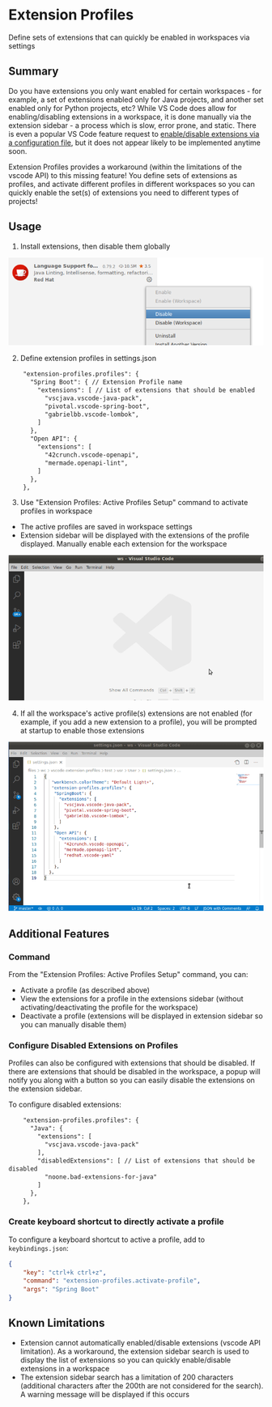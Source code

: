 # Extension Profiles

Define sets of extensions that can quickly be enabled in workspaces via settings

## Summary

Do you have extensions you only want enabled for certain workspaces - for example, a set of extensions enabled only for Java projects, and another set enabled only for Python projects, etc?  While VS Code does allow for enabling/disabling extensions in a workspace, it is done manually via the extension sidebar - a process which is slow, error prone, and static.  There is even a popular VS Code feature request to [enable/disable extensions via a configuration file](https://github.com/microsoft/vscode/issues/40239), but it does not appear likely to be implemented anytime soon.

Extension Profiles provides a workaround (within the limitations of the vscode API) to this missing feature!  You define sets of extensions as profiles, and activate different profiles in different workspaces so you can quickly enable the set(s) of extensions you need to different types of projects!

## Usage

1. Install extensions, then disable them globally

![Disable extension globally example](images/disable-ext-globally.png)

2. Define extension profiles in settings.json

```jsonc
    "extension-profiles.profiles": {
      "Spring Boot": { // Extension Profile name
        "extensions": [ // List of extensions that should be enabled
          "vscjava.vscode-java-pack",
          "pivotal.vscode-spring-boot",
          "gabrielbb.vscode-lombok",
        ]
      },
      "Open API": {
        "extensions": [
          "42crunch.vscode-openapi",
          "mermade.openapi-lint",
        ]
      },
    },
```

3. Use "Extension Profiles: Active Profiles Setup" command to activate profiles in workspace
- The active profiles are saved in workspace settings
- Extension sidebar will be displayed with the extensions of the profile displayed.  Manually enable each extension for the workspace

![Activate Profile Example](images/activate-profile-example.png)

4. If all the workspace's active profile(s) extensions are not enabled (for example, if you add a new extension to a profile), you will be prompted at startup to enable those extensions 

![Startup Check Image](images/startup-check-example.png)

## Additional Features

### Command

From the "Extension Profiles: Active Profiles Setup" command, you can:

  - Activate a profile (as described above)
  - View the extensions for a profile in the extensions sidebar (without activating/deactivating the profile for the workspace)
  - Deactivate a profile (extensions will be displayed in extension sidebar so you can manually disable them)

### Configure Disabled Extensions on Profiles

Profiles can also be configured with extensions that should be disabled.  If there are extensions that should be disabled in the workspace, a popup will notify you along with a button so you can easily disable the extensions on the extension sidebar.

To configure disabled extensions:
```jsonc
    "extension-profiles.profiles": {
      "Java": {
        "extensions": [
          "vscjava.vscode-java-pack"
        ],
        "disabledExtensions": [ // List of extensions that should be disabled
          "noone.bad-extensions-for-java"
        ]
      },
    },
```

### Create keyboard shortcut to directly activate a profile

To configure a keyboard shortcut to active a profile, add to `keybindings.json`:
```json
{
    "key": "ctrl+k ctrl+z",
    "command": "extension-profiles.activate-profile",
    "args": "Spring Boot"
}

```

## Known Limitations

- Extension cannot automatically enabled/disable extensions (vscode API limitation).  As a workaround, the extension sidebar search is used to display the list of extensions so you can quickly enable/disable extensions in a workspace
- The extension sidebar search has a limitation of 200 characters (additional characters after the 200th are not considered for the search).  A warning message will be displayed if this occurs
